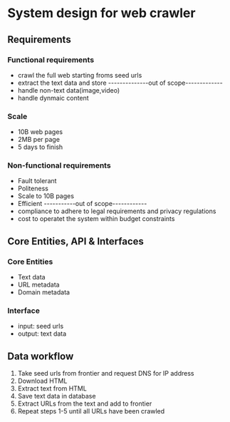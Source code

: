 # System design for web crawler

## Requirements
### Functional requirements
- crawl the full web starting froms seed urls
- extract the text data and store
--------------out of scope-------------
- handle non-text data(image,video)
- handle dynmaic content

### Scale
- 10B web pages
- 2MB per page
- 5 days to finish

### Non-functional requirements
- Fault tolerant
- Politeness
- Scale to 10B pages
- Efficient
-----------out of scope------------
- compliance to adhere to legal requirements and privacy regulations
- cost to operatet the system within budget constraints

## Core Entities, API & Interfaces
### Core Entities
- Text data
- URL metadata
- Domain metadata
### Interface
- input: seed urls
- output: text data

## Data workflow
1. Take seed urls from frontier and request DNS for IP address
2. Download HTML
3. Extract text from HTML
4. Save text data in database
5. Extract URLs from the text and add to frontier
6. Repeat steps 1-5 until all URLs have been crawled
